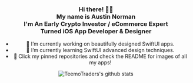 <div align="center"> 
  <h3>Hi there! 👋🤓<br>My name is Austin Norman<br>I'm An Early Crypto Investor / eCommerce Expert<br>Turned  iOS App Developer & Designer</h3>

- 🔭 I’m currently working on beautifully designed SwiftUI apps.<br>
- 🌱 I’m currently learning SwiftUI advanced design techniques.<br>
- 🤔 Click my pinned repositories and check the README for images of all my apps!<br>

![TeemoTraders's github stats](https://github-readme-stats.vercel.app/api?username=TeemoTrader&hide=issues,contribs&show_icons=true&theme=blue-green)




<!--
**TeemoTrader/TeemoTrader** is a ✨ _special_ ✨ repository because its `README.md` (this file) appears on your GitHub profile.

Here are some ideas to get you started:

- 🔭 I’m currently working on ...
- 🌱 I’m currently learning ...
- 👯 I’m looking to collaborate on ...
- 🤔 I’m looking for help with ...
- 💬 Ask me about ...
- 📫 How to reach me: ...
- 😄 Pronouns: ...
- ⚡ Fun fact: ...
-->
